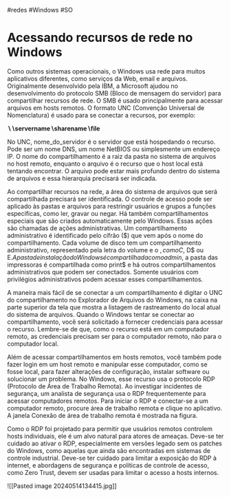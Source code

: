 #redes #Windows #SO 
# Acessando recursos de rede no Windows

Como outros sistemas operacionais, o Windows usa rede para muitos aplicativos diferentes, como serviços da Web, email e arquivos. Originalmente desenvolvido pela IBM, a Microsoft ajudou no desenvolvimento do protocolo SMB (Bloco de mensagem do servidor) para compartilhar recursos de rede. O SMB é usado principalmente para acessar arquivos em hosts remotos. O formato UNC (Convenção Universal de Nomenclatura) é usado para se conectar a recursos, por exemplo:

**∖∖servername∖sharename∖file**

No UNC, nome_do_servidor é o servidor que está hospedando o recurso. Pode ser um nome DNS, um nome NetBIOS ou simplesmente um endereço IP. O nome do compartilhamento é a raiz da pasta no sistema de arquivos no host remoto, enquanto o arquivo é o recurso que o host local está tentando encontrar. O arquivo pode estar mais profundo dentro do sistema de arquivos e essa hierarquia precisará ser indicada.

Ao compartilhar recursos na rede, a área do sistema de arquivos que será compartilhada precisará ser identificada. O controle de acesso pode ser aplicado às pastas e arquivos para restringir usuários e grupos a funções específicas, como ler, gravar ou negar. Há também compartilhamentos especiais que são criados automaticamente pelo Windows. Essas ações são chamadas de ações administrativas. Um compartilhamento administrativo é identificado pelo cifrão ($) que vem após o nome do compartilhamento. Cada volume de disco tem um compartilhamento administrativo, representado pela letra do volume e o $, como C$, D$ ou E$. A pasta de instalação do Windows é compartilhada como admin$, a pasta das impressoras é compartilhada como print$ e há outros compartilhamentos administrativos que podem ser conectados. Somente usuários com privilégios administrativos podem acessar esses compartilhamentos.

A maneira mais fácil de se conectar a um compartilhamento é digitar o UNC do compartilhamento no Explorador de Arquivos do Windows, na caixa na parte superior da tela que mostra a listagem de rastreamento do local atual do sistema de arquivos. Quando o Windows tentar se conectar ao compartilhamento, você será solicitado a fornecer credenciais para acessar o recurso. Lembre-se de que, como o recurso está em um computador remoto, as credenciais precisam ser para o computador remoto, não para o computador local.

Além de acessar compartilhamentos em hosts remotos, você também pode fazer login em um host remoto e manipular esse computador, como se fosse local, para fazer alterações de configuração, instalar software ou solucionar um problema. No Windows, esse recurso usa o protocolo RDP (Protocolo de Área de Trabalho Remota). Ao investigar incidentes de segurança, um analista de segurança usa o RDP frequentemente para acessar computadores remotos. Para iniciar o RDP e conectar-se a um computador remoto, procure área de trabalho remota e clique no aplicativo. A janela Conexão de área de trabalho remota é mostrada na figura.

Como o RDP foi projetado para permitir que usuários remotos controlem hosts individuais, ele é um alvo natural para atores de ameaças. Deve-se ter cuidado ao ativar o RDP, especialmente em versões legado sem os patches do Windows, como aquelas que ainda são encontradas em sistemas de controle industrial. Deve-se ter cuidado para limitar a exposição do RDP à internet, e abordagens de segurança e políticas de controle de acesso, como Zero Trust, devem ser usadas para limitar o acesso a hosts internos.

![[Pasted image 20240514134415.jpg]]




































